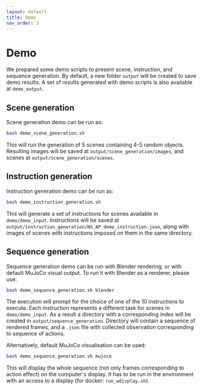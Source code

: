 ```yaml
---
layout: default
title: Demo
nav_order: 3
---
```


# Demo

We prepared some demo scripts to present scene, instruction, and sequence generation. By default, a new folder `output` will be created to save demo results. A set of results generated with demo scripts is also available at `demo_output`.

## Scene generation
Scene generation demo can be run as:
```bash
bash demo_scene_generation.sh
```
This will run the generation of 5 scenes containing 4-5 random objects. Resulting images will be saved at `output/scene_generation/images`, and scenes at `output/scene_generation/scenes`.

## Instruction generation
Instruction generation demo can be run as:
```bash
bash demo_instruction_generation.sh
```
This will generate a set of instructions for scenes available in `demo/demo_input`. Instructions will be saved at `output/instruction_generation/NS_AP_demo_instruction.json`, along with images of scenes with instructions imposed on them in the same directory.

## Sequence generation
Sequence generation demo can be run with Blender rendering, or with default MuJoCo visual output. To run it with Blender as a renderer, please use:
```bash
bash demo_sequence_generation.sh blender
```
The execution will prompt for the choice of one of the 10 instructions to execute. Each instruction represents a different task for scenes in `demo/demo_input`. As a result a directory with a corresponding index will be created in `output/sequence_generation`. Directory will contain a sequence of rendered frames, and a `.json` file with collected observation corresponding to sequence of actions.

Alternatively, default MuJoCo visualisation can be used:
```bash
bash demo_sequence_generation.sh mujoco
```
This will display the whole sequence (not only frames corresponding to action effect) on the computer's display. It has to be run in the environment with an access to a display (for docker: `run_wdisplay.sh`).